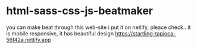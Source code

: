 # html-sass-css-js-beatmaker
you can make beat through this web-site
i put it on netlify, pleace check.. it is mobile responsive, it has beautiful design
https://startling-tapioca-56f42a.netlify.app

